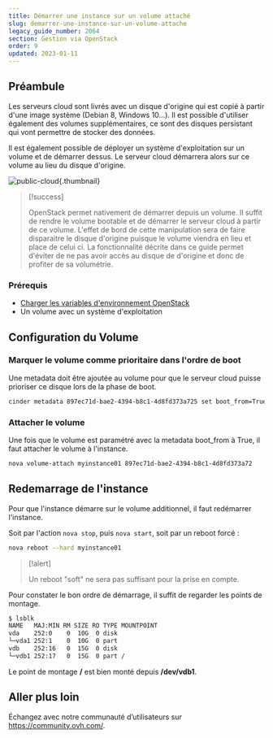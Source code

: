```yaml
---
title: Démarrer une instance sur un volume attaché
slug: demarrer-une-instance-sur-un-volume-attache
legacy_guide_number: 2064
section: Gestion via OpenStack
order: 9
updated: 2023-01-11
---
```



## Préambule
Les serveurs cloud sont livrés avec un disque d'origine qui est copié à partir d'une image système (Debian 8, Windows 10...). Il est possible d'utiliser également des volumes supplémentaires, ce sont des disques persistant qui vont permettre de stocker des données.

Il est également possible de déployer un système d'exploitation sur un volume et de démarrer dessus. Le serveur cloud démarrera alors sur ce volume au lieu du disque d'origine.


![public-cloud](images/3704.png){.thumbnail}



> [!success]
>
> OpenStack permet nativement de démarrer depuis un volume. Il suffit de rendre
> le volume bootable et de démarrer le serveur cloud à partir de ce volume.
> L'effet de bord de cette manipulation sera de faire disparaitre le disque
> d'origine puisque le volume viendra en lieu et place de celui ci. La
> fonctionnalité décrite dans ce guide permet d'éviter de ne pas avoir accès
> au disque de d'origine et donc de profiter de sa volumétrie.
> 


### Prérequis
- [Charger les variables d'environnement OpenStack](../set-openstack-environment-variables/)
- Un volume avec un système d'exploitation


## Configuration du Volume

### Marquer le volume comme prioritaire dans l'ordre de boot
Une metadata doit être ajoutée au volume pour que le serveur cloud puisse prioriser ce disque lors de la phase de boot.


```bash
cinder metadata 897ec71d-bae2-4394-b8c1-4d8fd373a725 set boot_from=True
```


### Attacher le volume
Une fois que le volume est paramétré avec la metadata boot_from à True, il faut attacher le volume à l'instance.


```bash
nova volume-attach myinstance01 897ec71d-bae2-4394-b8c1-4d8fd373a72
```


## Redemarrage de l'instance
Pour que l'instance démarre sur le volume additionnel, il faut redémarrer l'instance.

Soit par l'action `nova stop`, puis `nova start`, soit par un reboot forcé :


```bash
nova reboot --hard myinstance01
```



> [!alert]
>
> Un reboot "soft" ne sera pas suffisant pour la prise en compte.
> 

Pour constater le bon ordre de démarrage, il suffit de regarder les points de montage.


```bash
$ lsblk
NAME   MAJ:MIN RM SIZE RO TYPE MOUNTPOINT
vda    252:0    0  10G  0 disk
└─vda1 252:1    0  10G  0 part
vdb    252:16   0  15G  0 disk
└─vdb1 252:17   0  15G  0 part /
```

Le point de montage **/** est bien monté depuis **/dev/vdb1**.

## Aller plus loin

Échangez avec notre communauté d’utilisateurs sur <https://community.ovh.com/>.
